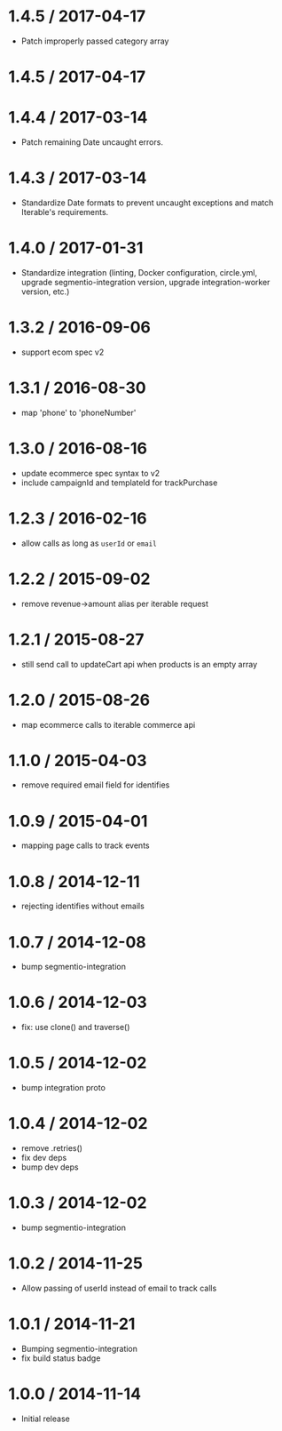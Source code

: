 1.4.5 / 2017-04-17
==================
  * Patch improperly passed category array

1.4.5 / 2017-04-17
==================


1.4.4 / 2017-03-14
==================

  * Patch remaining Date uncaught errors.

1.4.3 / 2017-03-14
==================

  * Standardize Date formats to prevent uncaught exceptions and match Iterable's requirements.

1.4.0 / 2017-01-31
==================

  * Standardize integration (linting, Docker configuration, circle.yml, upgrade
segmentio-integration version, upgrade integration-worker version, etc.)


1.3.2 / 2016-09-06
==================

  * support ecom spec v2

1.3.1 / 2016-08-30
==================

  * map 'phone' to 'phoneNumber'

1.3.0 / 2016-08-16
==================

  * update ecommerce spec syntax to v2
  * include campaignId and templateId for trackPurchase

1.2.3 / 2016-02-16
==================

  * allow calls as long as `userId` or `email`

1.2.2 / 2015-09-02
==================

  * remove revenue->amount alias per iterable request

1.2.1 / 2015-08-27
==================

  * still send call to updateCart api when products is an empty array

1.2.0 / 2015-08-26
==================

  * map ecommerce calls to iterable commerce api

1.1.0 / 2015-04-03
==================

  * remove required email field for identifies

1.0.9 / 2015-04-01
==================

  * mapping page calls to track events

1.0.8 / 2014-12-11
==================

  * rejecting identifies without emails

1.0.7 / 2014-12-08
==================

 * bump segmentio-integration

1.0.6 / 2014-12-03
==================

  * fix: use clone() and traverse()

1.0.5 / 2014-12-02
==================

 * bump integration proto

1.0.4 / 2014-12-02
==================

 * remove .retries()
 * fix dev deps
 * bump dev deps

1.0.3 / 2014-12-02
==================

 * bump segmentio-integration

1.0.2 / 2014-11-25
==================

  * Allow passing of userId instead of email to track calls

1.0.1 / 2014-11-21
==================

 * Bumping segmentio-integration
 * fix build status badge

1.0.0 / 2014-11-14
==================

  * Initial release
